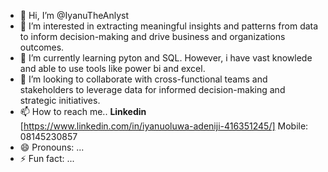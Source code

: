 - 👋 Hi, I’m @IyanuTheAnlyst
- 👀 I’m interested in extracting meaningful insights and patterns from data to inform decision-making and drive business and organizations outcomes.
- 🌱 I’m currently learning pyton and SQL. However, i have vast knowlede and able to use tools like power bi and excel. 
- 💞️ I’m looking to collaborate with cross-functional teams and stakeholders to leverage data for informed decision-making and strategic initiatives.
- 📫 How to reach me.. **Linkedin** [https://www.linkedin.com/in/iyanuoluwa-adeniji-416351245/] Mobile: 08145230857
- 😄 Pronouns: ...
- ⚡ Fun fact: ...

<!---
AiyTheAnlyst/AiyTheAnlyst is a ✨ special ✨ repository because its `README.md` (this file) appears on your GitHub profile.
You can click the Preview link to take a look at your changes.
--->
